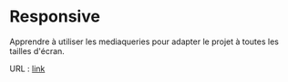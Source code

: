 # Responsive

Apprendre à utiliser les mediaqueries pour adapter le projet à toutes les tailles d'écran.

URL : [link](https://lambertnicolas.github.io/Responsive/ "Responsive")
